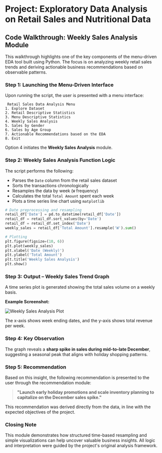 # Project: Exploratory Data Analysis on Retail Sales and Nutritional Data

## Code Walkthrough: Weekly Sales Analysis Module

This walkthrough highlights one of the key components of the menu-driven EDA tool built using Python. The focus is on analyzing weekly retail sales trends and deriving actionable business recommendations based on observable patterns.

### Step 1: Launching the Menu-Driven Interface

Upon running the script, the user is presented with a menu interface:

```
 Retail Sales Data Analysis Menu
1. Explore Dataset
2. Retail Descriptive Statistics
3. Menu Descriptive Statistics
4. Weekly Sales Analysis
5. Sales by Gender
6. Sales by Age Group
7. Actionable Recommendations based on the EDA
8. Exit
```

Option 4 initiates the **Weekly Sales Analysis** module.

### Step 2: Weekly Sales Analysis Function Logic

The script performs the following:

* Parses the `Date` column from the retail sales dataset
* Sorts the transactions chronologically
* Resamples the data by week (`W` frequency)
* Calculates the total `Total Amount` spent each week
* Plots a time series line chart using `matplotlib`

```python
# Date preprocessing and resampling
retail_df['Date'] = pd.to_datetime(retail_df['Date'])
retail_df = retail_df.sort_values(by='Date')
retail_df = retail_df.set_index('Date')
weekly_sales = retail_df['Total Amount'].resample('W').sum()

# Plotting
plt.figure(figsize=(10, 6))
plt.plot(weekly_sales)
plt.xlabel('Date (Weekly)')
plt.ylabel('Total Amount')
plt.title('Weekly Sales Analysis')
plt.show()
```

### Step 3: Output – Weekly Sales Trend Graph

A time series plot is generated showing the total sales volume on a weekly basis.

**Example Screenshot:**

![Weekly Sales Analysis Plot](weekly_sales_plot.png)

The x-axis shows week ending dates, and the y-axis shows total revenue per week.

### Step 4: Key Observation

The graph reveals a **sharp spike in sales during mid-to-late December**, suggesting a seasonal peak that aligns with holiday shopping patterns.

### Step 5: Recommendation

Based on this insight, the following recommendation is presented to the user through the recommendation module:

> **"Launch early holiday promotions and scale inventory planning to capitalize on the December sales spike."**

This recommendation was derived directly from the data, in line with the expected objectives of the project.

### Closing Note

This module demonstrates how structured time-based resampling and simple visualizations can help uncover valuable business insights. All logic and interpretation were guided by the project's original analysis framework.
